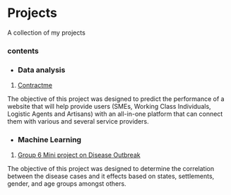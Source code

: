 # Projects
A collection of my projects

### contents
* ### Data analysis
1. [Contractme](https://github.com/OgesEntity/Projects/blob/main/Contractme%20Project.ipynb)

The objective of this project was designed to predict the performance of a website that will help provide users (SMEs, Working Class Individuals, Logistic Agents and Artisans) with an all-in-one platform that can connect them with various and several service providers. 


* ### Machine Learning
1. [Group 6 Mini project on Disease Outbreak](https://github.com/OgesEntity/Projects/blob/main/Group%206%20Mini%20project%20on%20Disease%20Outbreak%20%20(2)%20(1)%20(3).ipynb)

The objective of this project was designed to determine the correlation between the disease cases and it effects based on states, settlements, gender, and age groups amongst others.

